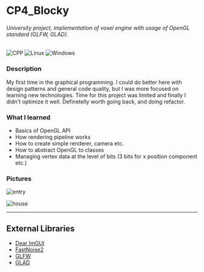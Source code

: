 # CP4_Blocky
###### University project, implementation of voxel engine with usage of OpenGL standard (GLFW, GLAD).
![CPP](https://img.shields.io/badge/C++-Solutions-blue.svg?style=flat&logo=c%2B%2B)
![Linux](https://img.shields.io/badge/os-linux-brightgreen)
![Windows](https://img.shields.io/badge/os-windows-brightgreen)

### Description
My first time in the graphical programming. I could do better here with design patterns and general code quality, but I was more focused on learning new technologies. Time for this project was limited and finally I didn't optimize it well. Definetelly worth going back, and doing refactor.

### What I learned
* Basics of OpenGL API
* How rendering pipeline works
* How to create simple renderer, camera etc.
* How to abstract OpenGL to classes
* Managing vertex data at the level of bits (3 bits for x position component etc.)

### Pictures
![entry](https://user-images.githubusercontent.com/11234896/183735766-24e7ddcb-470d-44ef-a484-1c343fa6daf7.png)

![house](https://user-images.githubusercontent.com/11234896/183735804-c03c0840-3939-43b7-8a10-3195235e7118.png)

---

## External Libraries
* [Dear ImGUI](https://github.com/ocornut/imgui)
* [FastNoise2](https://github.com/Auburn/FastNoise2)
* [GLFW](https://www.glfw.org)
* [GLAD](https://github.com/Dav1dde/glad)
